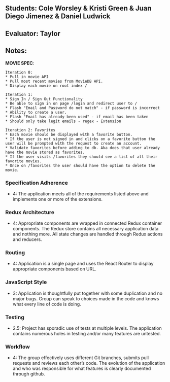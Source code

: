 ## Students: Cole Worsley & Kristi Green & Juan Diego Jimenez & Daniel Ludwick
## Evaluator: Taylor
## Notes:

**MOVIE SPEC**:

```
Iteration 0:
* Pull in movie API
* Pull most recent movies from MovieDB API.
* Display each movie on root index /

Iteration 1:
* Sign In / Sign Out Functionality
* Be able to sign in on page /login and redirect user to /
* Flash "Email and Password do not match" - if password is incorrect
* Ability to create a user.
* Flash "Email has already been used" - if email has been taken
* Should only take legit emails - regex - Extension

Iteration 2: Favorites
* Each movie should be displayed with a favorite button.
* If the user is not signed in and clicks on a favorite button the user will be prompted with the request to create an account.
* Validate favorites before adding to db. Aka does that user already have the movie stored as favorites.
* If the user visits /favorites they should see a list of all their favorite movies.
* Once on /favorites the user should have the option to delete the movie.
```

### Specification Adherence  

* 4: The application meets all of the requirements listed above and implements one or more of the extensions.

### Redux Architecture

* 4: Appropriate components are wrapped in connected Redux container components. The Redux store contains all necessary application data and nothing more. All state changes are handled through Redux actions and reducers.

### Routing

* 4: Application is a single page and uses the React Router to display appropriate components based on URL.


### JavaScript Style

* 3: Application is thoughtfully put together with some duplication and no major bugs. Group can speak to choices made in the code and knows what every line of code is doing.


### Testing

* 2.5: Project has sporadic use of tests at multiple levels. The application contains numerous holes in testing and/or many features are untested.

### Workflow

* 4: The group effectively uses different Git branches, submits pull requests and reviews each other’s code. The evolution of the application and who was responsible for what features is clearly documented through github.
